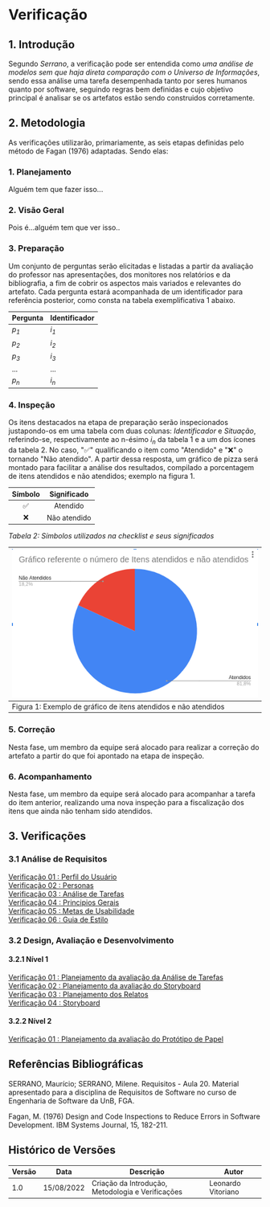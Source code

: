# Verificação

## 1. Introdução

Segundo *Serrano*, a verificação pode ser entendida como *uma análise de modelos sem que haja direta comparação com o Universo de Informações*, sendo essa análise uma tarefa desempenhada tanto por seres humanos quanto por software, seguindo regras bem definidas e cujo objetivo principal é analisar se os artefatos estão sendo construidos corretamente.

## 2. Metodologia

As verificações utilizarão, primariamente, as seis etapas definidas pelo método de Fagan (1976) adaptadas. Sendo elas:

### 1. Planejamento

Alguém tem que fazer isso...
### 2. Visão Geral
Pois é...alguém tem que ver isso..

### 3. Preparação
Um conjunto de perguntas serão elicitadas e listadas a partir da avaliação do professor nas apresentações, dos monitores nos relatórios e da bibliografia, a fim de cobrir os aspectos mais variados e relevantes do artefato. Cada pergunta estará acompanhada de um identificador para referência posterior, como consta na tabela exemplificativa 1 abaixo.

| Pergunta | Identificador |
| ------------ | -------- |
| *p<sub>1</sub>*         | *i<sub>1</sub>*        |
| *p<sub>2</sub>*        | *i<sub>2</sub>*        |
| *p<sub>3</sub>*         | *i<sub>3</sub>*        |
| ...         | ...        |
| *p<sub>n</sub>*         | *i<sub>n</sub>*        |

### 4. Inspeção

Os itens destacados na etapa de preparação serão inspecionados justapondo-os em uma tabela com duas colunas: *Identificador* e *Situação*, referindo-se, respectivamente ao n-ésimo *i<sub>n</sub>* da tabela 1
e a um dos ícones da tabela 2. No caso, "✅" qualificando o item como "Atendido" e "❌" o tornando "Não atendido". A partir dessa resposta, um gráfico de pizza será montado para facilitar a análise dos resultados, compilado a porcentagem de itens atendidos e 
não atendidos; exemplo na figura 1.

| Símbolo   |  Significado  |
|:---------:|:-------------:|
|     ✅     |   Atendido    |
|     ❌     | Não atendido  |

_Tabela 2: Símbolos utilizados na checklist e seus significados_

| ![imagemGráfico](../_media/grafico_guiadeestilo.png) |
|---------------------------------------------------------|
| Figura 1: Exemplo de gráfico de itens atendidos e não atendidos    |

### 5. Correção

Nesta fase, um membro da equipe será alocado para realizar a correção do artefato a partir do que foi apontado na etapa de inspeção.

### 6. Acompanhamento

Nesta fase, um membro da equipe será alocado para acompanhar a tarefa do item anterior, realizando uma nova inspeção para a fiscalização dos itens que ainda não tenham sido atendidos.

## 3. Verificações

### 3.1 Análise de Requisitos

[Verificação 01 : Perfil do Usuário](analise/verificacoes/verif_perfil_de_usuario.md)<br>
[Verificação 02 : Personas](analise/verificacoes/)<br>
[Verificação 03 : Análise de Tarefas](analise/verificacoes/)<br>
[Verificação 04 : Principios Gerais](analise/verificacoes/verif_principios_gerais.md)<br>
[Verificação 05 : Metas de Usabilidade](analise/verificacoes/)<br>
[Verificação 06 : Guia de Estilo](analise/verificacoes/verificacao_guia_estilo.md)<br>


### 3.2 Design, Avaliação e Desenvolvimento

#### 3.2.1 Nível 1

[Verificação 01 : Planejamento da avaliação da Análise de Tarefas](analise/verificacoes/verificacao_planejamento_analise_tarefas.md)<br>
[Verificação 02 : Planejamento da avaliação do Storyboard](analise/verificacoes/)<br>
[Verificação 03 : Planejamento dos Relatos](analise/verificacoes/)<br>
[Verificação 04 : Storyboard](analise/verificacoes/)<br>

#### 3.2.2 Nível 2

[Verificação 01 : Planejamento da avaliação do Protótipo de Papel](analise/verificacoes/verificacao_planejamento_prototipacao_papel.md)<br>

## Referências Bibliográficas

SERRANO, Maurício; SERRANO, Milene. Requisitos - Aula 20. Material apresentado para a disciplina de Requisitos de Software no curso de Engenharia de Software da UnB, FGA.

Fagan, M. (1976) Design and Code Inspections to Reduce Errors in Software Development. IBM Systems Journal, 15, 182-211.

## Histórico de Versões

| Versão | Data       | Descrição         | Autor              |
| ------ | ---------- | ----------------- | ------------------ |
| 1.0    | 15/08/2022 | Criação da Introdução, Metodologia e Verificações | Leonardo Vitoriano |
